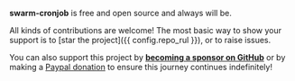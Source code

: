 **swarm-cronjob** is free and open source and always will be.

All kinds of contributions are welcome! The most basic way to show your support is to
[star the project]({{ config.repo_rul }}), or to raise issues.

You can also support this project by [**becoming a sponsor on GitHub**](https://github.com/sponsors/crazy-max) or
by making a [Paypal donation](https://www.paypal.me/crazyws) to ensure this journey continues indefinitely!
